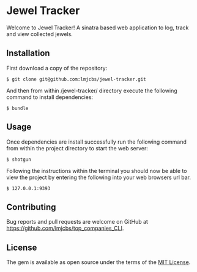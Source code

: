 # Jewel Tracker

Welcome to Jewel Tracker! A sinatra based web application to log, track and view collected jewels.

## Installation

First download a copy of the repository:

    $ git clone git@github.com:lmjcbs/jewel-tracker.git

And then from within /jewel-tracker/ directory execute the following command to install dependencies:

    $ bundle

## Usage

Once dependencies are install successfully run the following command from within the project directory to start the web server:

    $ shotgun

Following the instructions within the terminal you should now be able to view the project by entering the following into your web browsers url bar.


    $ 127.0.0.1:9393

## Contributing

Bug reports and pull requests are welcome on GitHub at https://github.com/lmjcbs/top_companies_CLI.

## License

The gem is available as open source under the terms of the [MIT License](https://opensource.org/licenses/MIT).
